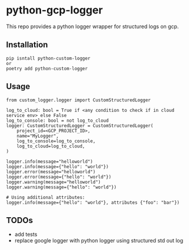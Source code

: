 # python-gcp-logger
This repo provides a python logger wrapper for structured logs on gcp.

## Installation
```
pip isntall python-custom-logger
or
poetry add python-custom-logger
```

## Usage

```
from custom_logger.logger import CustomStructuredLogger

log_to_cloud: bool = True if <any condition to check if in cloud service env> else False
log_to_console: bool = not log_to_cloud
logger: CustomStructuredLogger = CustomStructuredLogger(
    project_id=<GCP_PROJECT_ID>,
    name="MyLogger",
    log_to_console=log_to_console,
    log_to_cloud=log_to_cloud,
)

logger.info(message="helloworld")
logger.info(message={"hello": "world"})
logger.error(message="helloworld")
logger.error(message={"hello": "world"})
logger.warning(message="helloworld")
logger.warning(message={"hello": "world"})

# Using additional attributes:
logger.info(message={"hello": "world"}, attributes {"foo": "bar"})
```


## TODOs
- add tests
- replace google logger with python logger using structured std out log